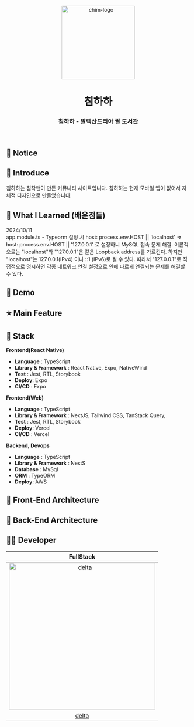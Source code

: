 <p align="middle" >
  <img width="200px" src="https://github.com/user-attachments/assets/1ce17f3c-11eb-4897-a0d2-d4b9f534b8b2" alt="chim-logo"/>
</p>
<h1 align="middle">침하하</h1>
<h3 align="middle">침하하 - 알렉산드리아 짤 도서관</h3>

<br/>

## 📌 Notice

## 📝 Introduce

침하하는 침착맨이 만든 커뮤니티 사이트입니다.
침하하는 현재 모바일 앱이 없어서 자체적 디자인으로 만들었습니다.

## 💯 What I Learned (배운점들)

2024/10/11
<br />
app.module.ts - Typeorm 설정 시
host: process.env.HOST || 'localhost' => host: process.env.HOST || '127.0.0.1' 로 설정하니 MySQL 접속 문제 해결. 이론적으로는 "localhost"와 "127.0.0.1"은 같은 Loopback address를 가르킨다. 하지만 "localhost"는 127.0.0.1(IPv4) 이나 ::1 (IPv6)로 될 수 있다. 따라서 "127.0.0.1"로 직접적으로 명시하면 각종 네트워크 연결 설정으로 인해 다르게 연결되는 문제를 해결할 수 있다.

## 🐤 Demo

## ⭐ Main Feature

## 🔧 Stack

**Frontend(React Native)**

- **Language** : TypeScript
- **Library & Framework** : React Native, Expo, NativeWind
- **Test** : Jest, RTL, Storybook
- **Deploy**: Expo
- **CI/CD** : Expo
  <br />

**Frontend(Web)**

- **Language** : TypeScript
- **Library & Framework** : NextJS, Tailwind CSS, TanStack Query,
- **Test** : Jest, RTL, Storybook
- **Deploy**: Vercel
- **CI/CD** : Vercel
  <br />

**Backend, Devops**

- **Language** : TypeScript
- **Library & Framework** : NestS
- **Database** : MySql
- **ORM** : TypeORM
- **Deploy**: AWS

## 🔨 Front-End Architecture

## 🔨 Back-End Architecture

## 🙋‍♂️ Developer

| FullStack  
| :----------------------------------------------------------------------------------------:
| <img src="https://avatars.githubusercontent.com/u/149219075?v=4" width=400px alt="delta"/> |
| [delta](https://github.com/deltam3) |
